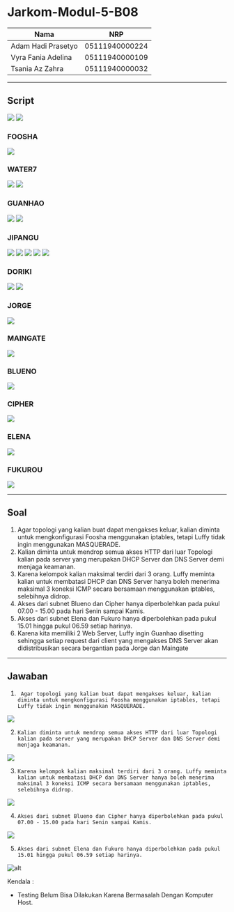 # Jarkom-Modul-5-B08

Nama | NRP |
--- | --- | 
Adam Hadi Prasetyo | 05111940000224 |
Vyra Fania Adelina | 05111940000109 |
Tsania Az Zahra | 05111940000032 |
___________
## Script
![](img_modul5/config.PNG)
![](img_modul5/modul-5-subnet.png)
### FOOSHA
![](img_modul5/foosha_script.PNG)
### WATER7
![](img_modul5/water7_script.PNG)
![](img_modul5/water7_iscdhcprelay.PNG)
### GUANHAO
![](img_modul5/guanhao_script.PNG)
![](img_modul5/guanhao_iscdhcprelay.PNG)
### JIPANGU
![](https://github.com/tsnzzhr/Jarkom-Modul-5-B08-2021/blob/main/img_modul5/jipangu_script.PNG)
![](https://github.com/tsnzzhr/Jarkom-Modul-5-B08-2021/blob/main/img_modul5/jipangu_iscdhcpserver.PNG)
![](https://github.com/tsnzzhr/Jarkom-Modul-5-B08-2021/blob/main/img_modul5/jipangu_dhcpd_conf0.PNG)
![](https://github.com/tsnzzhr/Jarkom-Modul-5-B08-2021/blob/main/img_modul5/jipangu_dhcpd_conf.PNG)
![](https://github.com/tsnzzhr/Jarkom-Modul-5-B08-2021/blob/main/img_modul5/jipangu_dhcpd_conf2.PNG)
### DORIKI
![](https://github.com/tsnzzhr/Jarkom-Modul-5-B08-2021/blob/main/img_modul5/doriki_script.PNG)
![](https://github.com/tsnzzhr/Jarkom-Modul-5-B08-2021/blob/main/img_modul5/doriki_namedconfoptions.PNG)
### JORGE
![](img_modul5/jorge_script.PNG)
### MAINGATE
![](img_modul5/maingate_script.PNG)
### BLUENO
![](img_modul5/blueno_script.PNG)
### CIPHER
![](img_modul5/cipher_script.PNG)
### ELENA
![](img_modul5/elena_script.PNG)
### FUKUROU
![](img_modul5/fukurou_script.PNG)
___________
## Soal
1. Agar topologi yang kalian buat dapat mengakses keluar, kalian diminta untuk mengkonfigurasi Foosha menggunakan iptables, tetapi Luffy tidak ingin menggunakan MASQUERADE.
2. Kalian diminta untuk mendrop semua akses HTTP dari luar Topologi kalian pada server yang merupakan DHCP Server dan DNS Server demi menjaga keamanan.
3. Karena kelompok kalian maksimal terdiri dari 3 orang. Luffy meminta kalian untuk membatasi DHCP dan DNS Server hanya boleh menerima maksimal 3 koneksi ICMP secara bersamaan menggunakan iptables, selebihnya didrop.
4. Akses dari subnet Blueno dan Cipher hanya diperbolehkan pada pukul 07.00 - 15.00 pada hari Senin sampai Kamis.
5. Akses dari subnet Elena dan Fukuro hanya diperbolehkan pada pukul 15.01 hingga pukul 06.59 setiap harinya.
6. Karena kita memiliki 2 Web Server, Luffy ingin Guanhao disetting sehingga setiap request dari client yang mengakses DNS Server akan didistribusikan secara bergantian pada Jorge dan Maingate
____
## Jawaban
1. ` Agar topologi yang kalian buat dapat mengakses keluar, kalian diminta untuk mengkonfigurasi Foosha menggunakan iptables, tetapi Luffy tidak ingin menggunakan MASQUERADE.`
   
![](img_modul5/no1.PNG)

2. `Kalian diminta untuk mendrop semua akses HTTP dari luar Topologi kalian pada server yang merupakan DHCP Server dan DNS Server demi menjaga keamanan.`

![](img_modul5/no2.PNG)

3. `Karena kelompok kalian maksimal terdiri dari 3 orang. Luffy meminta kalian untuk membatasi DHCP dan DNS Server hanya boleh menerima maksimal 3 koneksi ICMP secara bersamaan menggunakan iptables, selebihnya didrop.`


![](img_modul5/no3.PNG)


4. `Akses dari subnet Blueno dan Cipher hanya diperbolehkan pada pukul 07.00 - 15.00 pada hari Senin sampai Kamis.`


![](img_modul5/no4.PNG)


5. `Akses dari subnet Elena dan Fukuro hanya diperbolehkan pada pukul 15.01 hingga pukul 06.59 setiap harinya.`


![alt](img_modul5/no5.PNG)

Kendala :
- Testing Belum Bisa Dilakukan Karena Bermasalah Dengan Komputer Host.
